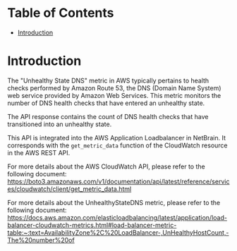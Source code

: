 # Table of Contents
- [Introduction](#introduction)


# Introduction <a name="introduction"></a>
The "Unhealthy State DNS" metric in AWS typically pertains to health checks performed by Amazon Route 53, the DNS (Domain Name System) web service provided by Amazon Web Services. This metric monitors the number of DNS health checks that have entered an unhealthy state.

The API response contains the count of DNS health checks that have transitioned into an unhealthy state.

This API is integrated into the AWS Application Loadbalancer in NetBrain. It corresponds with the `get_metric_data` function of the CloudWatch resource in the AWS REST API.





For more details about the AWS CloudWatch API, please refer to the following document: https://boto3.amazonaws.com/v1/documentation/api/latest/reference/services/cloudwatch/client/get_metric_data.html

For more details about the UnhealthyStateDNS metric, please refer to the following document: https://docs.aws.amazon.com/elasticloadbalancing/latest/application/load-balancer-cloudwatch-metrics.html#load-balancer-metric-table:~:text=AvailabilityZone%2C%20LoadBalancer-,UnHealthyHostCount,-The%20number%20of